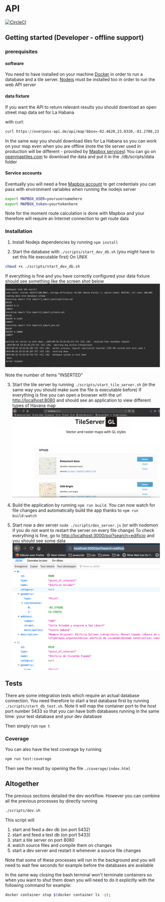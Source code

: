 # API

[![CircleCI](https://circleci.com/gh/Citykleta/api-now.svg?style=svg)](https://circleci.com/gh/Citykleta/api-now)

## Getting started (Developer - offline support)

### prerequisites

#### software

You need to have installed on your machine [Docker](https://www.docker.com/) in order to run a database and a tile server.
[Nodejs](https://nodejs.org/en/) must be installed too in order to run the web API server

#### data fixture

If you want the API to return relevant results you should download an open street map data set for La Habana

with curl:
```sh
curl https://overpass-api.de/api/map?bbox=-82.4620,23.0320,-82.2780,23.1840 -o ./scripts/data/havana.osm
```

In the same way you should download tiles for La Habana so you can work on your map even when you are offline (note the tile server used in production will be different - provided by [Mapbox services](https://www.mapbox.com/))
You can go on [openmaptiles.com](https://openmaptiles.com/downloads/central-america/cuba/la-habana/) to download the data and put it in the ./db/scripts/data folder

#### Service accounts

Eventually you will need a free [Mapbox account](https://www.mapbox.com/) to get credentials you can pass with environment variables when running the nodejs server
```sh
export MAPBOX_USER=yourusernamehere
export MAPBOX_token=yourtokenhere
```

Note for the moment route calculation is done with Mapbox and your therefore will require an Internet connection to get route data

### Installation

1. Install Nodejs dependencies by running ``npm install``

2. Start the database with ``./scripts/start_dev_db.sh`` (you might have to set this file executable first)
On UNIX
```sh
chmod +x ./scripts/start_dev_db.sh
```
If everything is fine and you have correctly configured your data fixture should see something like the screen shot below
![database log](./media/db_log.png)

Note the number of items "INSERTED"

3. Start the tile server by running ``./scripts/start_tile_server.sh`` (in the same way you should make sure the file is executable before)
If everything is fine you can open a browser with the url [http://localhost:8080](http://localhost:8080) and should see an application to view different types of Havana map
![tile server screenshot](./media/tile_server.png)

4. Build the application by running ``npm run build``. You can now watch for file changes and automatically build the app thanks to ``npm run build:watch``

5. Start now a dev server ``node ./scripts/dev_server.js`` (or with nodemon if you do not want to restart the server on every file change)
To check everything is fine, go to [http://localhost:3000/poi?search=edificio](http://localhost:3000/poi?search=edificio) and you should see some data
![api check sreenshot](./media/api_check.png)

## Tests

There are some integration tests which require an actual database connection. You need therefore to start a test database first by running
``./scripts/start_db_test.sh``. Note it will map the container port to the host port number 5433 so that you can have both databases running in the same time: your test database and your dev database 

Then simply run ``npm t``

### Coverage 

You can also have the test coverage by running 

```sh
npm run test:coverage
```

Then see the result by opening the file ``./coverage/index.html``

## Altogether

The previous sections detailed the dev workflow. However you can combine all the previous processes by directly running 

```sh
./scripts/dev.sh
```

This script will
1. start and feed a dev db (on port 5432)
2. start and feed a test db (on port 5433)
3. start a tile server on port 8080
4. watch source files and compile them on changes
5. start a dev server and restart it whenever a source file changes

Note that some of these processes will run in the background and you will need to wait few seconds for example before the databases are available

In the same way closing the bash terminal won't terminate containers so when you want to shut them down you will need to do it explicitly with the following command for example:

```sh
docker container stop $(docker container ls -q);
```



 



 